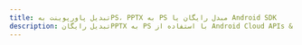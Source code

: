 ---title: تبدیل پاورپوینت بهPS، PPTX به PS مبدل رایگان یا Android SDKdescription: تبدیل رایگانPPTX به PS با استفاده از Android Cloud APIs & SDK. همچنین اسناد Microsoft PowerPoint را در Cloud ایجاد، ویرایش و رندر کنید.---